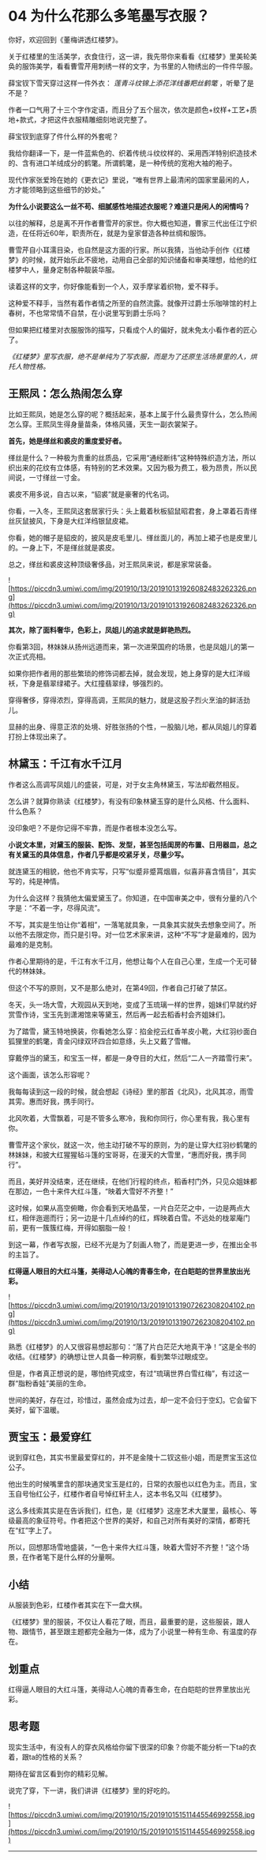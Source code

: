 # 04 为什么花那么多笔墨写衣服？

你好，欢迎回到《董梅讲透红楼梦》。

关于红楼里的生活美学，衣食住行，这一讲，我先带你来看看《红楼梦》里美轮美奂的服饰美学，看看曹雪芹用刺绣一样的文字，为书里的人物绣出的一件件华服。

薛宝钗下雪天穿过这样一件外衣： *莲青斗纹锦上添花洋线番羓丝鹤氅* ，听晕了是不是？

作者一口气用了十三个字作定语，而且分了五个层次，依次是颜色+纹样+工艺+质地+款式，才把这件衣服精雕细刻地说完整了。

薛宝钗到底穿了件什么样的外套呢？

我给你翻译一下，是一件蓝紫色的、织着传统斗纹纹样的、采用西洋特别织造技术的、含有进口羊绒成分的鹤氅。所谓鹤氅，是一种传统的宽袍大袖的袍子。

现代作家张爱玲在她的《更衣记》里说，“唯有世界上最清闲的国家里最闲的人，方才能领略到这些细节的妙处。”

 **为什么小说要这么一丝不苟、细腻感性地描述衣服呢？难道只是闲人的闲情吗？**

以往的解释，总是离不开作者曹雪芹的家世。你大概也知道，曹家三代出任江宁织造，在任将近60年，职责所在，就是为皇家督造各种丝绸和服饰。

曹雪芹自小耳濡目染，也自然是这方面的行家。所以我猜，当他动手创作《红楼梦》的时候，就开始乐此不疲地，动用自己全部的知识储备和审美理想，给他的红楼梦中人，量身定制各种靓装华服。

读着这样的文字，你好像能看到一个人，双手摩挲着织物，爱不释手。

这种爱不释手，当然有着作者情之所至的自然流露。就像开过爵士乐咖啡馆的村上春树，不也常常情不自禁，在小说里写到爵士乐吗？

但如果把红楼里对衣服服饰的描写，只看成个人的偏好，就未免太小看作者的匠心了。

 *《红楼梦》里写衣服，绝不是单纯为了写衣服，而是为了还原生活场景里的人，烘托人物性格。*

## 王熙凤：怎么热闹怎么穿

比如王熙凤，她是怎么穿的呢？概括起来，基本上属于什么最贵穿什么，怎么热闹怎么穿。王熙凤生得身量苗条，体格风骚，天生一副衣裳架子。

 **首先，她是缂丝和裘皮的重度爱好者。**

缂丝是什么？一种极为贵重的丝质品，它采用“通经断纬”这种特殊织造方法，所以织出来的花纹有立体感，有特别的艺术效果。又因为极为费工，极为昂贵，所以民间说，一寸缂丝一寸金。

裘皮不用多说，自古以来，“貂裘”就是豪奢的代名词。

你看，一入冬，王熙凤这套居家行头：头上戴着秋板貂鼠昭君套，身上罩着石青缂丝灰鼠披风，下身是大红洋绉银鼠皮裙。

你看，她的帽子是貂皮的，披风是皮毛里儿、缂丝面儿的，再加上裙子也是皮里儿的。一身上下，不是缂丝就是裘皮。

总之，缂丝和裘皮这种顶级奢侈品，对王熙凤来说，都是家常装备。

![https://piccdn3.umiwi.com/img/201910/13/201910131926082483262326.png](https://piccdn3.umiwi.com/img/201910/13/201910131926082483262326.png)

 **其次，除了面料奢华，色彩上，凤姐儿的追求就是鲜艳热烈。** 

你看第3回，林妹妹从扬州远道而来，第一次进荣国府的场景，也是凤姐儿的第一次正式亮相。

如果你把作者用的那些繁琐的修饰词都去掉，就会发现，她上身穿的是大红洋缎袄，下身是翡翠绿裙子。大红撞翡翠绿，够强烈的。

穿得奢侈，穿得浓烈，穿得高调，王熙凤的魅力，就是这股子烈火烹油的鲜活劲儿。

显赫的出身、得意正浓的处境、好胜张扬的个性，一股脑儿地，都从凤姐儿的穿着打扮上体现出来了。

## 林黛玉：千江有水千江月

作者这么高调写凤姐儿的盛装，可是，对于女主角林黛玉，写法却截然相反。

怎么讲？就算你熟读《红楼梦》，有没有印象林黛玉穿的是什么风格、什么面料、什么色系？

没印象吧？不是你记得不牢靠，而是作者根本没怎么写。

 **小说文本里，对黛玉的服装、配饰、发型，甚至包括闺房的布置、日用器皿，总之有关黛玉的具体信息，作者几乎都是咬紧牙关，尽量少写。**

就连黛玉的相貌，他也不肯实写，只写“似蹙非蹙罥烟眉，似喜非喜含情目”，其实写的，纯是神情。

为什么会这样？我猜他太偏爱黛玉了。你知道，在中国审美之中，很有分量的八个字是：“不着一字，尽得风流”。

不写，其实是生怕让你“着相”，一落笔就具象，一具象其实就失去想象空间了。所以他不去限定你，而只是引导。对一位艺术家来讲，这种“不写”才是最难的，因为最难的是克制。

作者心里期待的是，千江有水千江月，他想让每个人在自己心里，生成一个无可替代的林妹妹。

但这个不写的原则，又不是那么绝对，在第49回，作者自己打破了禁区。

冬天，头一场大雪，大观园从天到地，变成了玉琉璃一样的世界，姐妹们早就约好赏雪作诗，宝玉先到潇湘馆来等黛玉，然后再一起去稻香村会齐姐妹们。

为了踏雪，黛玉特地换装，你看她怎么穿：掐金挖云红香羊皮小靴，大红羽纱面白狐狸里的鹤氅，青金闪绿双环四合如意绦，头上又戴了雪帽。

穿戴停当的黛玉，和宝玉一样，都是一身夺目的大红，然后“二人一齐踏雪行来”。

这个画面，该怎么形容呢？

我每每读到这一段的时候，就会想起《诗经》里的那首《北风》，北风其凉，雨雪其雱。惠而好我，携手同行。

北风吹着，大雪飘着，可是不管多么寒冷，我和你同行，你心里有我，我心里有你。

曹雪芹这个家伙，就这一次，他主动打破不写的原则，为的是让穿大红羽纱鹤氅的林妹妹，和披大红猩猩毡斗篷的宝哥哥，在漫天的大雪里，“惠而好我，携手同行”。

而且，美好并没结束，还在继续，在他们行程的终点，稻香村门外，只见众姐妹都在那边，一色十来件大红斗篷，“映着大雪好不齐整！”

这时候，如果从高空俯瞰，你会看到天地晶莹，一片白茫茫之中，一边是两点大红，相伴迤逦而行；另一边是十几点绰约的红，辉映着白雪。不远处的栊翠庵门前，更有一簇簇红梅，开得如胭脂一般！

到这一幕，作者写衣服，已经不光是为了刻画人物了，而是更进一步，在推出全书的主旨了。

 **红得逼人眼目的大红斗篷，美得动人心魄的青春生命，在白皑皑的世界里放出光彩。**

![https://piccdn3.umiwi.com/img/201910/13/201910131907262308204102.png](https://piccdn3.umiwi.com/img/201910/13/201910131907262308204102.png)

熟悉《红楼梦》的人又很容易想起那句：“落了片白茫茫大地真干净！”这是全书的收结。《红楼梦》的确想让世人具备一种洞察，看到繁华过眼成空。

但是，作者真正想说的是，哪怕终究成空，有过“琉璃世界白雪红梅”，有过这一群“脂粉香娃”美丽的生命。

世间的美好，存在过，珍惜过，虽然会成为过去，却一定不会归于空幻。它会留下美好，留下温暖。

## 贾宝玉：最爱穿红

说到穿红色，其实书里最爱穿红的，并不是金陵十二钗这些小姐，而是贾宝玉这位公子。

他出生的时候嘴里含的那块通灵宝玉是红的，日常的衣服也以红色为主。而且，宝玉自号怡红公子，红楼作者自号悼红轩主人，这本书名又叫《红楼梦》。

这么多线索其实是在告诉我们，红色，是《红楼梦》这座艺术大厦里，最核心、等级最高的象征符号。作者把这个世界的美好，和自己对所有美好的深情，都寄托在“红”字上了。

所以，回想那场雪地盛装，“一色十来件大红斗篷，映着大雪好不齐整！”这个场景，在作者笔下是什么样的分量啊。

## 小结

从服装到色彩，红楼作者其实在下一盘大棋。

《红楼梦》里的服装，不仅让人看花了眼，而且，最重要的是，这些服装，跟人物、跟情节，甚至跟主题都完全融为一体，成为了小说里一种有生命、有温度的存在。

## 划重点

红得逼人眼目的大红斗篷，美得动人心魄的青春生命，在白皑皑的世界里放出光彩。

## 思考题

现实生活中，有没有人的穿衣风格给你留下很深的印象？你能不能分析一下ta的衣着，跟ta的性格的关系？

期待在留言区看到你的精彩见解。

说完了穿，下一讲，我们讲讲《红楼梦》里的好吃的。

![https://piccdn3.umiwi.com/img/201910/15/201910151511445546992558.jpg](https://piccdn3.umiwi.com/img/201910/15/201910151511445546992558.jpg)

---
